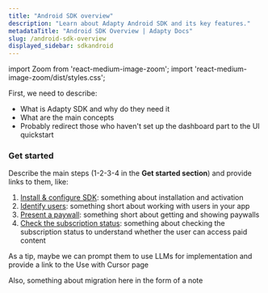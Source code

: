 ```yaml
---
title: "Android SDK overview"
description: "Learn about Adapty Android SDK and its key features."
metadataTitle: "Android SDK Overview | Adapty Docs"
slug: /android-sdk-overview
displayed_sidebar: sdkandroid
---
```


import Zoom from 'react-medium-image-zoom';
import 'react-medium-image-zoom/dist/styles.css';

First, we need to describe:
- What is Adapty SDK and why do they need it
- What are the main concepts
- Probably redirect those who haven't set up the dashboard part to the UI quickstart

### Get started

Describe the main steps (1-2-3-4 in the **Get started section**) and provide links to them, like:

1. [Install & configure SDK](sdk-installation-android.md): something about installation and activation
2. [Identify users](android-quickstart-identify.md): something short about working with users in your app
3. [Present a paywall](android-quickstart-paywalls.md): something short about getting and showing paywalls
4. [Check the subscription status](android-check-subscription-status.md): something about checking the subscription status to understand whether the user can access paid content


As a tip, maybe we can prompt them to use LLMs for implementation and provide a link to the Use with Cursor page 

Also, something about migration here in the form of a note 